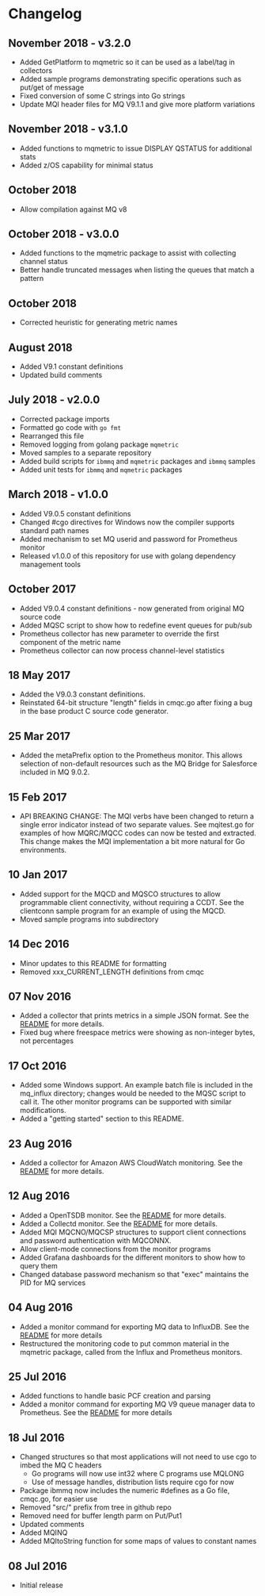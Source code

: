 # Changelog

## November 2018 - v3.2.0
* Added GetPlatform to mqmetric so it can be used as a label/tag in collectors
* Added sample programs demonstrating specific operations such as put/get of message
* Fixed conversion of some C strings into Go strings
* Update MQI header files for MQ V9.1.1 and give more platform variations

## November 2018 - v3.1.0
* Added functions to mqmetric to issue DISPLAY QSTATUS for additional stats
* Added z/OS capability for minimal status

## October 2018
* Allow compilation against MQ v8

## October 2018 - v3.0.0
* Added functions to the mqmetric package to assist with collecting channel status
* Better handle truncated messages when listing the queues that match a pattern

## October 2018
* Corrected heuristic for generating metric names

## August 2018
* Added V9.1 constant definitions
* Updated build comments

## July 2018 - v2.0.0
* Corrected package imports
* Formatted go code with `go fmt`
* Rearranged this file
* Removed logging from golang package `mqmetric`
* Moved samples to a separate repository
* Added build scripts for `ibmmq` and `mqmetric` packages and `ibmmq` samples
* Added unit tests for `ibmmq` and `mqmetric` packages

## March 2018 - v1.0.0
* Added V9.0.5 constant definitions
* Changed #cgo directives for Windows now the compiler supports standard path names
* Added mechanism to set MQ userid and password for Prometheus monitor
* Released v1.0.0 of this repository for use with golang dependency management tools

## October 2017
* Added V9.0.4 constant definitions - now generated from original MQ source code
* Added MQSC script to show how to redefine event queues for pub/sub
* Prometheus collector has new parameter to override the first component of the metric name
* Prometheus collector can now process channel-level statistics

## 18 May 2017
* Added the V9.0.3 constant definitions.
* Reinstated 64-bit structure "length" fields in cmqc.go after fixing a bug in the base product C source code generator.

## 25 Mar 2017
* Added the metaPrefix option to the Prometheus monitor. This allows selection of non-default resources such as the MQ Bridge for Salesforce included in MQ 9.0.2.

## 15 Feb 2017
* API BREAKING CHANGE: The MQI verbs have been changed to return a single error indicator instead of two separate values. See mqitest.go for examples of how MQRC/MQCC codes can now be tested and extracted. This change makes the MQI implementation a bit more natural for Go environments.

## 10 Jan 2017
* Added support for the MQCD and MQSCO structures to allow programmable client connectivity, without requiring a CCDT. See the clientconn sample program for an example of using the MQCD.
* Moved sample programs into subdirectory

## 14 Dec 2016
* Minor updates to this README for formatting
* Removed xxx_CURRENT_LENGTH definitions from cmqc

## 07 Nov 2016
* Added a collector that prints metrics in a simple JSON format. See the [README](cmd/mq_json/README.md) for more details.
* Fixed bug where freespace metrics were showing as non-integer bytes, not percentages

## 17 Oct 2016
* Added some Windows support. An example batch file is included in the mq_influx directory; changes would be needed to the MQSC script to call it. The other monitor programs can be supported with similar modifications.
* Added a "getting started" section to this README.

## 23 Aug 2016
* Added a collector for Amazon AWS CloudWatch monitoring. See the [README](cmd/mq_aws/README.md) for more details.

## 12 Aug 2016
* Added a OpenTSDB monitor. See the [README](cmd/mq_opentsdb/README.md) for more details.
* Added a Collectd monitor. See the [README](cmd/mq_coll/README.md) for more details.
* Added MQI MQCNO/MQCSP structures to support client connections and password authentication with MQCONNX.
* Allow client-mode connections from the monitor programs
* Added Grafana dashboards for the different monitors to show how to query them
* Changed database password mechanism so that "exec" maintains the PID for MQ services

## 04 Aug 2016
* Added a monitor command for exporting MQ data to InfluxDB. See the [README](cmd/mq_influx/README.md) for more details
* Restructured the monitoring code to put common material in the mqmetric package, called from the Influx and Prometheus monitors.

## 25 Jul 2016
* Added functions to handle basic PCF creation and parsing
* Added a monitor command for exporting MQ V9 queue manager data to Prometheus. See the [README](cmd/mq_prometheus/README.md) for more details

## 18 Jul 2016
* Changed structures so that most applications will not need to use cgo to imbed the MQ C headers
  * Go programs will now use int32 where C programs use MQLONG
  * Use of message handles, distribution lists require cgo for now
* Package ibmmq now includes the numeric #defines as a Go file, cmqc.go, for easier use
* Removed "src/" prefix from tree in github repo
* Removed need for buffer length parm on Put/Put1
* Updated comments
* Added MQINQ
* Added MQItoString function for some maps of values to constant names

## 08 Jul 2016
* Initial release
